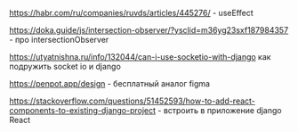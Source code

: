 https://habr.com/ru/companies/ruvds/articles/445276/   - useEffect

https://doka.guide/js/intersection-observer/?ysclid=m36yg23sxf187984357  - про intersectionObserver

https://utyatnishna.ru/info/132044/can-i-use-socketio-with-django   как подружить socket io и django  

https://penpot.app/design  - бесплатный аналог figma

https://stackoverflow.com/questions/51452593/how-to-add-react-components-to-existing-django-project     - встроить в приложение django React
